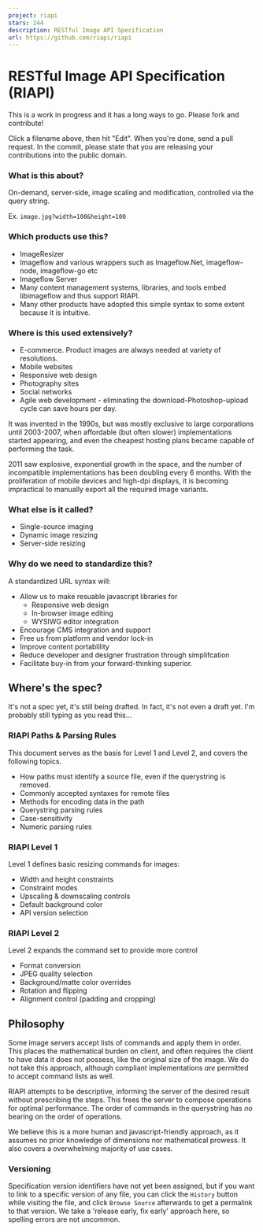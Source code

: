 ```yaml
---
project: riapi
stars: 244
description: RESTful Image API Specification
url: https://github.com/riapi/riapi
---
```


RESTful Image API Specification (RIAPI)
=======================================

This is a work in progress and it has a long ways to go. Please fork and contribute!

Click a filename above, then hit "Edit". When you're done, send a pull request. In the commit, please state that you are releasing your contributions into the public domain.

### What is this about?

On-demand, server-side, image scaling and modification, controlled via the query string.

Ex. `image.jpg?width=100&height=100`

### Which products use this?

-   ImageResizer
-   Imageflow and various wrappers such as Imageflow.Net, imageflow-node, imageflow-go etc
-   Imageflow Server
-   Many content management systems, libraries, and tools embed libimageflow and thus support RIAPI.
-   Many other products have adopted this simple syntax to some extent because it is intuitive.

### Where is this used extensively?

-   E-commerce. Product images are always needed at variety of resolutions.
-   Mobile websites
-   Responsive web design
-   Photography sites
-   Social networks
-   Agile web development - eliminating the download-Photoshop-upload cycle can save hours per day.

It was invented in the 1990s, but was mostly exclusive to large corporations until 2003-2007, when affordable (but often slower) implementations started appearing, and even the cheapest hosting plans became capable of performing the task.

2011 saw explosive, exponential growth in the space, and the number of incompatible implementations has been doubling every 6 months. With the proliferation of mobile devices and high-dpi displays, it is becoming impractical to manually export all the required image variants.

### What else is it called?

-   Single-source imaging
-   Dynamic image resizing
-   Server-side resizing

### Why do we need to standardize this?

A standardized URL syntax will:

-   Allow us to make resuable javascript libraries for
    -   Responsive web design
    -   In-browser image editing
    -   WYSIWG editor integration
-   Encourage CMS integration and support
-   Free us from platform and vendor lock-in
-   Improve content portablility
-   Reduce developer and designer frustration through simplifcation
-   Facilitate buy-in from your forward-thinking superior.

Where's the spec?
-----------------

It's not a spec yet, it's still being drafted. In fact, it's not even a draft yet. I'm probably still typing as you read this...

### RIAPI Paths & Parsing Rules

This document serves as the basis for Level 1 and Level 2, and covers the following topics.

-   How paths must identify a source file, even if the querystring is removed.
-   Commonly accepted syntaxes for remote files
-   Methods for encoding data in the path
-   Querystring parsing rules
-   Case-sensitivity
-   Numeric parsing rules

### RIAPI Level 1

Level 1 defines basic resizing commands for images:

-   Width and height constraints
-   Constraint modes
-   Upscaling & downscaling controls
-   Default background color
-   API version selection

### RIAPI Level 2

Level 2 expands the command set to provide more control

-   Format conversion
-   JPEG quality selection
-   Background/matte color overrides
-   Rotation and flipping
-   Alignment control (padding and cropping)

Philosophy
----------

Some image servers accept lists of commands and apply them in order. This places the mathematical burden on client, and often requires the client to have data it does not possess, like the original size of the image. We do not take this approach, although compliant implementations _are_ permitted to accept command lists as well.

RIAPI attempts to be descriptive, informing the server of the desired result without prescribing the steps. This frees the server to compose operations for optimal performance. The order of commands in the querystring has _no_ bearing on the order of operations.

We believe this is a more human and javascript-friendly approach, as it assumes no prior knowledge of dimensions nor mathematical prowess. It also covers a overwhelming majority of use cases.

### Versioning

Specification version identifiers have not yet been assigned, but if you want to link to a specific version of any file, you can click the `History` button while visiting the file, and click `Browse Source` afterwards to get a permalink to that version. We take a 'release early, fix early' approach here, so spelling errors are not uncommon.
